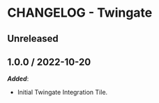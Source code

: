 # CHANGELOG - Twingate

## Unreleased

## 1.0.0 / 2022-10-20

***Added***:

* Initial Twingate Integration Tile.


